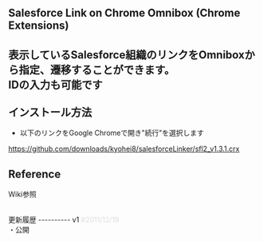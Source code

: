 ## Salesforce Link on Chrome Omnibox (Chrome Extensions) ##
表示しているSalesforce組織のリンクをOmniboxから指定、遷移することができます。<br />
IDの入力も可能です<br />
<br />
インストール方法
-----------
* 以下のリンクをGoogle Chromeで開き"続行"を選択します

https://github.com/downloads/kyohei8/salesforceLinker/sfl2_v1.3.1.crx

Reference
-----------
Wiki参照


<br />
更新履歴
----------
v1 <span style="color:#DDD">#2011/12/19</span><br />
・公開<br />


